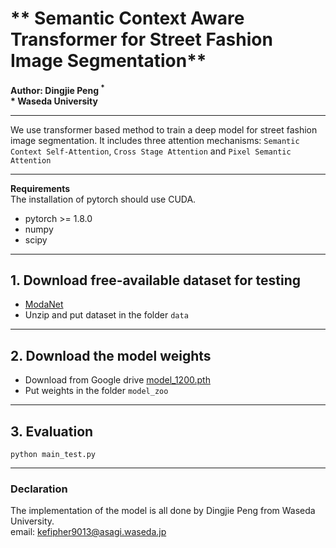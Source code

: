 # ** Semantic Context Aware Transformer for Street Fashion Image Segmentation**  
**Author: Dingjie Peng $^*$**     
**$*$ Waseda University**
* * *

We use transformer based method to train a deep model for street fashion image segmentation. 
It includes three attention mechanisms: `Semantic Context Self-Attention`, `Cross Stage Attention` and `Pixel Semantic Attention`
* * *
**Requirements**  
The installation of pytorch should use CUDA.
- pytorch >= 1.8.0  
- numpy  
- scipy  
* * *
## 1. Download free-available dataset for testing
- [ModaNet]() 
- Unzip and put dataset in the folder `data`
* * *
## 2. Download the model weights
- Download from Google drive [model_1200.pth]()
- Put weights in the folder `model_zoo`
* * *
## 3. Evaluation
`python main_test.py`  
* * *
### Declaration
The implementation of the model is all done by Dingjie Peng from Waseda University.  
email: [kefipher9013@asagi.waseda.jp](kefipher9013@asagi.waseda.jp)